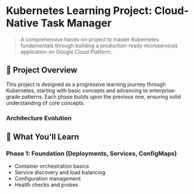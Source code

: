 # Kubernetes Learning Project: Cloud-Native Task Manager

> A comprehensive hands-on project to master Kubernetes fundamentals through building a production-ready microservices application on Google Cloud Platform.

## 🎯 Project Overview

This project is designed as a progressive learning journey through Kubernetes, starting with basic concepts and advancing to enterprise-grade patterns. Each phase builds upon the previous one, ensuring solid understanding of core concepts.

### Architecture Evolution

## 🚀 What You'll Learn

### Phase 1: Foundation (Deployments, Services, ConfigMaps)

- Container orchestration basics
- Service discovery and load balancing
- Configuration management
- Health checks and probes
